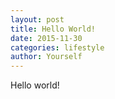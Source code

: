 ```yaml
---
layout: post
title: Hello World!
date: 2015-11-30
categories: lifestyle
author: Yourself
---
```

Hello world!
